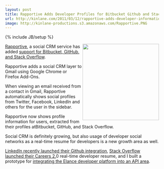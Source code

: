 ```yaml
---
layout: post
title: Rapportive Adds Developer Profiles for Bitbucket Github and Stack Overflow
url: http://kinlane.com/2011/03/12/rapportive-adds-developer-information/
image: http://kinlane-productions.s3.amazonaws.com/Rapportive.PNG
---
```

{% include JB/setup %}
<p>
     <img src="http://kinlane-productions.s3.amazonaws.com/Rapportive.PNG"  width="250" align="right" /><a title="Rapportive" href="http://rapportive.com/">Rapportive</a>, a social CRM service has added <a title="Rapportive support for Bitbucket, Github, and Stack Overflow." href="http://blog.rapportive.com/rapportive-for-developers-bitbucket-github-st">support for Bitbucket, GitHub, and Stack Overflow</a>.
</p>

<p>
     Rapportive adds a social CRM layer to Gmail using Google Chrome or Firefox Add-Ons.
</p>

<p>
     When viewing an email received from a contact in Gmail, Rapportive automatically shows social profiles from Twitter, Facebook, LinkedIn and others for the user in the sidebar.
</p>

<p>
     Rapportive now shows profile information for users, extracted from their profiles atBitbucket, GitHub, and Stack Overflow.
</p>

<p>
     Social CRM is definitely growing, but also usage of developer social networks as a real-time resume for developers is a new growth area as well.
</p>

<p>
     <a title="LinkedIn recently launched their Github integration" href="http://blog.linkedin.com/2011/03/08/github-linkedin/">LinkedIn recently launched their Github integration</a>, <a title="Stack Overflow Careers 2.0" href="http://www.kinlane.com/2011/02/project-history-in-real-time/">Stack Overflow launched their Careers 2.</a>0 real-time developer resume, and I built a prototype for <a title="Integrating the Elance Developer Platform Into an API Area" href="http://www.kinlane.com/2011/02/achieve-an-api-ecosystem-with-powered-by-elance/">integrating the Elance developer platform into an API area</a>.
</p>